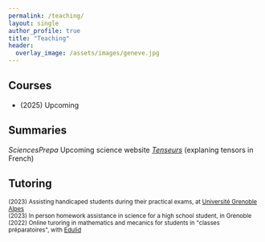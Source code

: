 ```yaml
---
permalink: /teaching/
layout: single
author_profile: true
title: "Teaching"
header:
  overlay_image: /assets/images/geneve.jpg
---
```


## Courses

- (2025) Upcoming

## Summaries

*SciencesPrepa* Upcoming science website
[*Tenseurs*](https://drive.google.com/file/d/1T3-IHOHo_bVuHNcgh6e0PIVdg8NNsMiS/view?usp=sharing) (explaning tensors in French)

## Tutoring

<sub>(2023) Assisting handicaped students during their practical exams, at [Université Grenoble Alpes](https://etudiant.univ-grenoble-alpes.fr/le-service-accueil-handicap-1379586.kjsp)</sub><br>
<sub>(2023) In person homework assistance in science for a high school student, in Grenoble</sub><br>
<sub>(2022) Online turoring in mathematics and mecanics for students in "classes préparatoires", with [Edulid](https://www.edulide.fr/)</sub><br>
